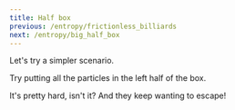 ```yaml
---
title: Half box
previous: /entropy/frictionless_billiards
next: /entropy/big_half_box
---
```



<script>
    var halfBoxSim = createSimulation({
        initialize: function(simulation) {
            var p = simulation.parameters;
            setBoxWidth(simulation, 30);

            updateBounds(simulation);
            setWallsAlongBorder(simulation);

            var b = simulation.boxBounds;
            var leftHalfRegion = new Region();
            setLeftTopRightBottom(leftHalfRegion.bounds, b.left, b.top, (b.left + b.right) / 2, b.bottom);
            leftHalfRegion.color = Color.blue;
            simulation.regions.push(leftHalfRegion);
           	
            var particleCount = 20;
            for (var i = 0; i < particleCount; i++) 
            {
            	var particle = new Particle();
            	particle.velocity = randomVelocity(2);
            	do {
            		particle.position = randomPointInRect(simulation.boxBounds);	
            	}
            	while(!addParticle(simulation, particle));
            }

            setToolbarAvailableTools(simulation.toolbar, ["move"]);
        }
    });
</script>




<div id="chapter">

<div class="page">
<div class="stepLog twoColumn">

Let's try a simpler scenario.

Try putting all the particles in the left half of the box.

<script>
    cue(function()
    {
    	var simulation = halfBoxSim;
    	var leftRect = simulation.regions[0].bounds;
    	var inLeftRectCount = 0;
    	for (var particleIndex = 0; particleIndex < simulation.particles.length; particleIndex++) {
    		var particle = simulation.particles[particleIndex];
    		inLeftRectCount += doesRectContainPoint(leftRect, particle.position);
		}

		var requiredParticleCount = 0.7 * simulation.particles.length;

        return (inLeftRectCount > requiredParticleCount);
    });
    endStep();
</script>

It's pretty hard, isn't it? And they keep wanting to escape!

</div>
<div class="twoColumn">
<script>
	insertHere(halfBoxSim.div);
</script>
</div>
</div>
</div>